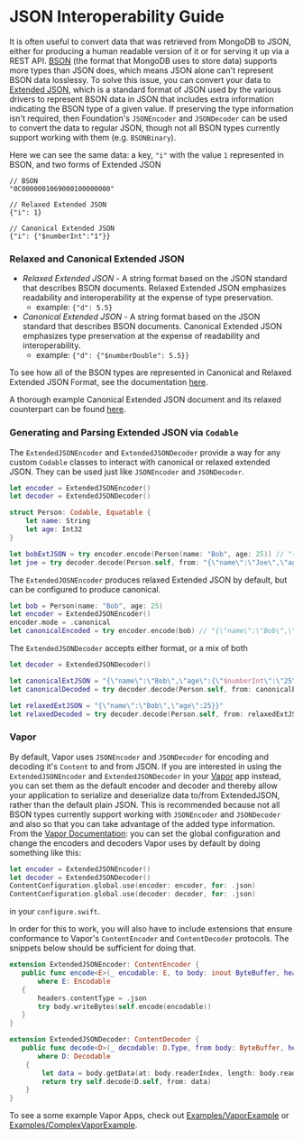 # JSON Interoperability Guide
It is often useful to convert data that was retrieved from MongoDB to JSON, either for producing a human readable 
version of it or for serving it up via a REST API. [BSON](bsonspec.org) (the format that MongoDB uses to store data) 
supports more types than JSON does, which means JSON alone can't represent BSON data losslessy. To solve this issue, 
you can convert your data to [Extended JSON](https://docs.mongodb.com/manual/reference/mongodb-extended-json/), 
which is a standard format of JSON used by the various drivers to represent BSON data in JSON that includes extra 
information indicating the BSON type of a given value. If preserving the type information isn't required, 
then Foundation's `JSONEncoder` and `JSONDecoder` can be used to convert the data to regular JSON, though not all 
BSON types currently support working with them (e.g. `BSONBinary`).

Here we can see the same data: a key, `"i"` with the value `1` represented in BSON, and two forms of Extended JSON
```
// BSON
"0C0000001069000100000000"

// Relaxed Extended JSON
{"i": 1}

// Canonical Extended JSON
{"i": {"$numberInt":"1"}}
```

### Relaxed and Canonical Extended JSON

- _Relaxed Extended JSON_ - A string format based on the JSON standard that describes BSON documents. 
Relaxed Extended JSON emphasizes readability and interoperability at the expense of type preservation.
   -  example: `{"d": 5.5}`
- _Canonical Extended JSON_ - A string format based on the JSON standard that describes BSON documents. 
Canonical Extended JSON emphasizes type preservation at the expense of readability and interoperability.
    - example: `{"d": {"$numberDouble": 5.5}}`

To see how all of the BSON types are represented in Canonical and Relaxed Extended JSON Format, see the documentation
[here](https://docs.mongodb.com/manual/reference/mongodb-extended-json/#bson-data-types-and-associated-representations). 

A thorough example Canonical Extended JSON document and its relaxed counterpart can be found 
[here](https://github.com/mongodb/specifications/blob/master/source/extended-json.rst#canonical-extended-json-example).

### Generating and Parsing Extended JSON via `Codable`
The `ExtendedJSONEncoder` and `ExtendedJSONDecoder` provide a way for any custom `Codable` classes to interact with 
canonical or relaxed extended JSON. They can be used just like `JSONEncoder` and `JSONDecoder`.
```swift
let encoder = ExtendedJSONEncoder()
let decoder = ExtendedJSONDecoder()

struct Person: Codable, Equatable {
    let name: String
    let age: Int32
}

let bobExtJSON = try encoder.encode(Person(name: "Bob", age: 25)) // "{\"name\":\"Bob\",\"age\":25}}"
let joe = try decoder.decode(Person.self, from: "{\"name\":\"Joe\",\"age\":34}}".data(using: .utf8)!)
```

The `ExtendedJOSNEncoder` produces relaxed Extended JSON by default, but can be configured to produce canonical.
```swift
let bob = Person(name: "Bob", age: 25)
let encoder = ExtendedJSONEncoder()
encoder.mode = .canonical
let canonicalEncoded = try encoder.encode(bob) // "{\"name\":\"Bob\",\"age\":{\"$numberInt\":\"25\"}}"
```
The `ExtendedJSONDecoder` accepts either format, or a mix of both
```swift
let decoder = ExtendedJSONDecoder()

let canonicalExtJSON = "{\"name\":\"Bob\",\"age\":{\"$numberInt\":\"25\"}}"
let canonicalDecoded = try decoder.decode(Person.self, from: canonicalExtJSON.data(using: .utf8)!) // bob

let relaxedExtJSON = "{\"name\":\"Bob\",\"age\":25}}"
let relaxedDecoded = try decoder.decode(Person.self, from: relaxedExtJSON.data(using: .utf8)!) // bob
```

### Vapor
By default, Vapor uses `JSONEncoder` and `JSONDecoder` for encoding and decoding it's `Content` to and from JSON.
If you are interested in using the `ExtendedJSONEncoder` and `ExtendedJSONDecoder` in your 
[Vapor](https://docs.vapor.codes/4.0/) app instead, you can set them as the default encoder and decoder and thereby allow your 
application to serialize and deserialize data to/from ExtendedJSON, rather than the default plain JSON. 
This is recommended because not all BSON types currently support working with `JSONEncoder` and `JSONDecoder` and 
also so that you can take advantage of the added type information.
From the [Vapor Documentation](https://docs.vapor.codes/4.0/content/#override-defaults): 
you can set the global configuration and change the encoders and decoders Vapor uses by default 
by doing something like this: 

```swift
let encoder = ExtendedJSONEncoder()
let decoder = ExtendedJSONDecoder()
ContentConfiguration.global.use(encoder: encoder, for: .json)
ContentConfiguration.global.use(decoder: decoder, for: .json)
```
 in your `configure.swift`.
 
 In order for this to work, you will also have to include extensions that ensure conformance to Vapor's 
 `ContentEncoder` and `ContentDecoder` protocols. The snippets below should be sufficient for doing that.
 ```swift
extension ExtendedJSONEncoder: ContentEncoder {
    public func encode<E>(_ encodable: E, to body: inout ByteBuffer, headers: inout HTTPHeaders) throws 
        where E: Encodable
    {
        headers.contentType = .json
        try body.writeBytes(self.encode(encodable))
    }
}
 ```

```swift
extension ExtendedJSONDecoder: ContentDecoder {
   public func decode<D>(_ decodable: D.Type, from body: ByteBuffer, headers: HTTPHeaders) throws -> D
       where D: Decodable
    {
        let data = body.getData(at: body.readerIndex, length: body.readableBytes) ?? Data()
        return try self.decode(D.self, from: data)
    }
}
 ```

To see a some example Vapor Apps, check out
[Examples/VaporExample](https://github.com/mongodb/mongo-swift-driver/tree/master/Examples/VaporExample) or 
[Examples/ComplexVaporExample](https://github.com/mongodb/mongo-swift-driver/tree/master/Examples/ComplexVaporExample).